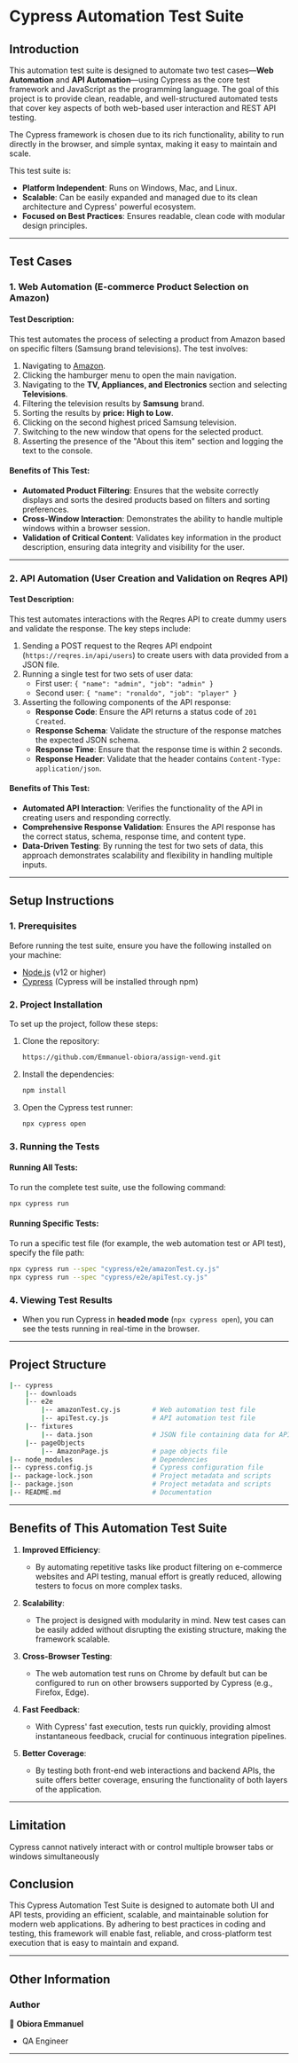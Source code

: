 # **Cypress Automation Test Suite**

## **Introduction**

This automation test suite is designed to automate two test cases—**Web Automation** and **API Automation**—using Cypress as the core test framework and JavaScript as the programming language. The goal of this project is to provide clean, readable, and well-structured automated tests that cover key aspects of both web-based user interaction and REST API testing.

The Cypress framework is chosen due to its rich functionality, ability to run directly in the browser, and simple syntax, making it easy to maintain and scale. 

This test suite is:
- **Platform Independent**: Runs on Windows, Mac, and Linux.
- **Scalable**: Can be easily expanded and managed due to its clean architecture and Cypress' powerful ecosystem.
- **Focused on Best Practices**: Ensures readable, clean code with modular design principles.

---

## **Test Cases**

### **1. Web Automation (E-commerce Product Selection on Amazon)**

#### **Test Description:**
This test automates the process of selecting a product from Amazon based on specific filters (Samsung brand televisions). The test involves:
1. Navigating to [Amazon](https://www.amazon.in).
2. Clicking the hamburger menu to open the main navigation.
3. Navigating to the **TV, Appliances, and Electronics** section and selecting **Televisions**.
4. Filtering the television results by **Samsung** brand.
5. Sorting the results by **price: High to Low**.
6. Clicking on the second highest priced Samsung television.
7. Switching to the new window that opens for the selected product.
8. Asserting the presence of the "About this item" section and logging the text to the console.

#### **Benefits of This Test:**
- **Automated Product Filtering**: Ensures that the website correctly displays and sorts the desired products based on filters and sorting preferences.
- **Cross-Window Interaction**: Demonstrates the ability to handle multiple windows within a browser session.
- **Validation of Critical Content**: Validates key information in the product description, ensuring data integrity and visibility for the user.

---

### **2. API Automation (User Creation and Validation on Reqres API)**

#### **Test Description:**
This test automates interactions with the Reqres API to create dummy users and validate the response. The key steps include:
1. Sending a POST request to the Reqres API endpoint (`https://reqres.in/api/users`) to create users with data provided from a JSON file.
2. Running a single test for two sets of user data:
   - First user: `{ "name": "admin", "job": "admin" }`
   - Second user: `{ "name": "ronaldo", "job": "player" }`
3. Asserting the following components of the API response:
   - **Response Code**: Ensure the API returns a status code of `201 Created`.
   - **Response Schema**: Validate the structure of the response matches the expected JSON schema.
   - **Response Time**: Ensure that the response time is within 2 seconds.
   - **Response Header**: Validate that the header contains `Content-Type: application/json`.

#### **Benefits of This Test:**
- **Automated API Interaction**: Verifies the functionality of the API in creating users and responding correctly.
- **Comprehensive Response Validation**: Ensures the API response has the correct status, schema, response time, and content type.
- **Data-Driven Testing**: By running the test for two sets of data, this approach demonstrates scalability and flexibility in handling multiple inputs.

---

## **Setup Instructions**

### **1. Prerequisites**
Before running the test suite, ensure you have the following installed on your machine:
- [Node.js](https://nodejs.org) (v12 or higher)
- [Cypress](https://www.cypress.io/) (Cypress will be installed through npm)

### **2. Project Installation**
To set up the project, follow these steps:
1. Clone the repository:
   ```bash
   https://github.com/Emmanuel-obiora/assign-vend.git
   ```

2. Install the dependencies:
   ```bash
   npm install
   ```

3. Open the Cypress test runner:
   ```bash
   npx cypress open
   ```

### **3. Running the Tests**

#### **Running All Tests:**
To run the complete test suite, use the following command:
```bash
npx cypress run
```

#### **Running Specific Tests:**
To run a specific test file (for example, the web automation test or API test), specify the file path:
```bash
npx cypress run --spec "cypress/e2e/amazonTest.cy.js"
npx cypress run --spec "cypress/e2e/apiTest.cy.js"
```

### **4. Viewing Test Results**
- When you run Cypress in **headed mode** (`npx cypress open`), you can see the tests running in real-time in the browser.

---

## **Project Structure**

```bash
|-- cypress
    |-- downloads
    |-- e2e
        |-- amazonTest.cy.js        # Web automation test file
        |-- apiTest.cy.js           # API automation test file
    |-- fixtures
        |-- data.json               # JSON file containing data for API test
    |-- pageObjects          
        |-- AmazonPage.js           # page objects file
|-- node_modules                    # Dependencies
|-- cypress.config.js               # Cypress configuration file
|-- package-lock.json               # Project metadata and scripts
|-- package.json                    # Project metadata and scripts
|-- README.md                       # Documentation
```

---

## **Benefits of This Automation Test Suite**

1. **Improved Efficiency**:
   - By automating repetitive tasks like product filtering on e-commerce websites and API testing, manual effort is greatly reduced, allowing testers to focus on more complex tasks.
   
2. **Scalability**:
   - The project is designed with modularity in mind. New test cases can be easily added without disrupting the existing structure, making the framework scalable.

3. **Cross-Browser Testing**:
   - The web automation test runs on Chrome by default but can be configured to run on other browsers supported by Cypress (e.g., Firefox, Edge).

4. **Fast Feedback**:
   - With Cypress' fast execution, tests run quickly, providing almost instantaneous feedback, crucial for continuous integration pipelines.

5. **Better Coverage**:
   - By testing both front-end web interactions and backend APIs, the suite offers better coverage, ensuring the functionality of both layers of the application.

---
## **Limitation**
Cypress cannot natively interact with or control multiple browser tabs or windows simultaneously

## **Conclusion**

This Cypress Automation Test Suite is designed to automate both UI and API tests, providing an efficient, scalable, and maintainable solution for modern web applications. By adhering to best practices in coding and testing, this framework will enable fast, reliable, and cross-platform test execution that is easy to maintain and expand.

---

## **Other Information**

### Author

👤 **Obiora Emmanuel**

* QA Engineer

---